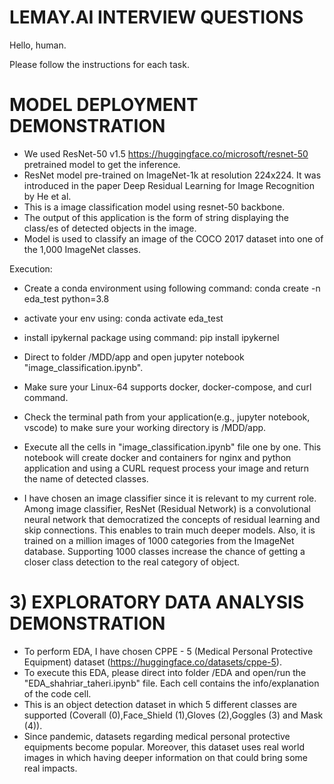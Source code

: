 # LEMAY.AI INTERVIEW QUESTIONS
Hello, human.

Please follow the instructions for each task.

# MODEL DEPLOYMENT DEMONSTRATION
- We used ResNet-50 v1.5 https://huggingface.co/microsoft/resnet-50 pretrained model to get the inference.
- ResNet model pre-trained on ImageNet-1k at resolution 224x224. It was introduced in the paper Deep Residual Learning for Image Recognition by He et al.
- This is a image classification model using resnet-50 backbone.
- The output of this application is the form of string displaying the class/es of detected objects in the image.
- Model is used to classify an image of the COCO 2017 dataset into one of the 1,000 ImageNet classes.

Execution:
- Create a conda environment using following command:
  conda create -n eda_test python=3.8

- activate your env using:
  conda activate eda_test
- install ipykernal package using command:
  pip install ipykernel

- Direct to folder /MDD/app and open jupyter notebook "image_classification.ipynb".
- Make sure your Linux-64 supports docker, docker-compose, and curl command.
- Check the terminal path from your application(e.g., jupyter notebook, vscode) to make sure your
  working directory is /MDD/app.
- Execute all the cells in "image_classification.ipynb" file one by one. This notebook will create
  docker and containers for nginx and python application and using a CURL request process your image
  and return the name of detected classes.
- I have chosen an image classifier since it is relevant to my current role. Among image classifier,
  ResNet (Residual Network) is a convolutional neural network that democratized the concepts of residual learning and skip connections. This enables to train much deeper models. Also, it is trained on a million images of 1000 categories from the ImageNet database. Supporting 1000 classes increase the chance of getting a closer class detection to the real category of object.

# 3) EXPLORATORY DATA ANALYSIS DEMONSTRATION
- To perform EDA, I have chosen CPPE - 5 (Medical Personal Protective Equipment) dataset (https://huggingface.co/datasets/cppe-5).
- To execute this EDA, please direct into folder /EDA and open/run the "EDA_shahriar_taheri.ipynb" file.
  Each cell contains the info/explanation of the code cell.
- This is an object detection dataset in which 5 different classes are supported (Coverall (0),Face_Shield (1),Gloves (2),Goggles (3) and Mask (4)).
- Since pandemic, datasets regarding medical personal protective equipments become popular.
  Moreover, this dataset uses real world images in which having deeper information on that could bring some real impacts.
